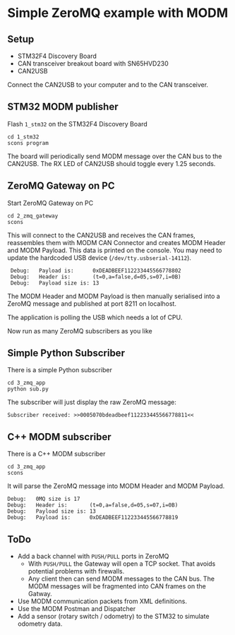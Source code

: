 # Simple ZeroMQ example with MODM

## Setup

 * STM32F4 Discovery Board
 * CAN transceiver breakout board with SN65HVD230 
 * CAN2USB

Connect the CAN2USB to your computer and to the CAN transceiver.

## STM32 MODM publisher

Flash `1_stm32` on the STM32F4 Discovery Board

    cd 1_stm32
    scons program

The board will periodically send MODM message over the CAN bus to the CAN2USB. The RX LED of CAN2USB should toggle every 1.25 seconds.

## ZeroMQ Gateway on PC

Start ZeroMQ Gateway on PC

    cd 2_zmq_gateway
    scons
    
This will connect to the CAN2USB and receives the CAN frames, reassembles them with MODM CAN Connector and creates MODM Header and MODM Payload. This data is printed on the console. You may need to update the hardcoded USB device (`/dev/tty.usbserial-14112`).

     Debug:   Payload is:      0xDEADBEEF112233445566778802
     Debug:   Header is:       (t=0,a=false,d=05,s=07,i=0B)
     Debug:   Payload size is: 13

The MODM Header and MODM Payload is then manually serialised into a ZeroMQ message and published at port 8211 on localhost.

The application is polling the USB which needs a lot of CPU.

Now run as many ZeroMQ subscribers as you like

## Simple Python Subscriber

There is a simple Python subscriber

    cd 3_zmq_app
    python sub.py

The subscriber will just display the raw ZeroMQ message:

    Subscriber received: >>0005070bdeadbeef112233445566778811<<

## C++ MODM subscriber

There is a C++ MODM subscriber

	cd 3_zmq_app
	scons
	
It will parse the ZeroMQ message into MODM Header and MODM Payload.
	
    Debug:   0MQ size is 17
    Debug:   Header is:       (t=0,a=false,d=05,s=07,i=0B)
    Debug:   Payload size is: 13
    Debug:   Payload is:      0xDEADBEEF112233445566778819
    
## ToDo

* Add a back channel with `PUSH/PULL` ports in ZeroMQ
  * With `PUSH/PULL` the Gateway will open a TCP socket. That avoids potential problems with firewalls.
  * Any client then can send MODM messages to the CAN bus. The MODM messages will be fragmented into CAN frames on the Gatway.
* Use MODM communication packets from XML definitions.
* Use the MODM Postman and Dispatcher
* Add a sensor (rotary switch / odometry) to the STM32 to simulate odometry data.
